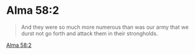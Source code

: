 # Alma 58:2

> And they were so much more numerous than was our army that we durst not go forth and attack them in their strongholds.

[Alma 58:2](https://www.churchofjesuschrist.org/study/scriptures/bofm/alma/58?lang=eng&id=p2#p2)


